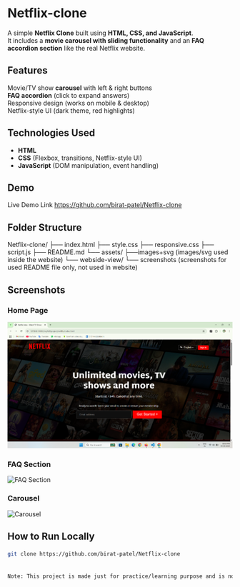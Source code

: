 # Netflix-clone 

A simple **Netflix Clone** built using **HTML, CSS, and JavaScript**.  
It includes a **movie carousel with sliding functionality** and an **FAQ accordion section** like the real Netflix website.  


## Features  
 Movie/TV show **carousel** with left & right buttons  
 **FAQ accordion** (click to expand answers)  
 Responsive design (works on mobile & desktop)  
 Netflix-style UI (dark theme, red highlights)  


## Technologies Used  
- **HTML**  
- **CSS** (Flexbox, transitions, Netflix-style UI)  
- **JavaScript** (DOM manipulation, event handling)  


## Demo  
Live Demo Link
https://github.com/birat-patel/Netflix-clone


## Folder Structure  
 Netflix-clone/
 ├── index.html
 ├── style.css
 ├── responsive.css
 ├── script.js
 ├── README.md
 └── assets/
      ├──images+svg (images/svg used inside the website)
      └── webside-view/
           └── screenshots (screenshots for used README file only, not used in website) 


## Screenshots  

### Home Page
![Home Page](https://github.com/birat-patel/Netflix-clone/blob/main/assets/webside-view/Screenshot%202025-09-05%20200103.png?raw=true)

### FAQ Section
![FAQ Section](images/faq.png)

### Carousel
![Carousel](images/carousel.png)


## How to Run Locally  
```bash
git clone https://github.com/birat-patel/Netflix-clone


Note: This project is made just for practice/learning purpose and is not an official Netflix product.

